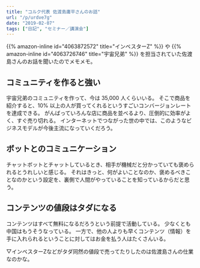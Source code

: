 ```yaml
---
title: "コルク代表 佐渡島庸平さんのお話"
url: "/p/urdve7g"
date: "2019-02-07"
tags: ["日記", "セミナー／講演会"]
---
```


{{% amazon-inline id="4063872572" title="インベスターZ" %}} や {{% amazon-inline id="4063726746" title="宇宙兄弟" %}} を担当されていた佐渡島さんのお話を聞いたのでメモメモ。

コミュニティを作ると強い
----

宇宙兄弟のコミュニティを作って、今は 35,000 人くらいいる。
そこで商品を紹介すると、10% 以上の人が買ってくれるというすごいコンバージョンレートを達成できる。
がんばっていろんな店に商品を並べるより、圧倒的に効率がよく、すぐ売り切れる。
インターネットでつながった世の中では、このようなビジネスモデルが今後主流になっていくだろう。


ボットとのコミュニケーション
----

チャットボットとチャットしているとき、相手が機械だと分かっていても褒められるとうれしいと感じる。
それはきっと、何がよいことなのか、褒めるべきことなのかという設定を、裏側で人間がやっていることを知っているからだと思う。


コンテンツの値段はタダになる
----

コンテンツはすべて無料になるだろうという前提で活動している。
少なくとも中国はもうそうなっている。
一方で、他の人よりも早くコンテンツ（情報）を手に入れられるということに対してはお金を払う人はたくさんいる。

▽インベスターZなどがタダ同然の値段で売ってたりしたのは佐渡島さんの仕業なのかな。
